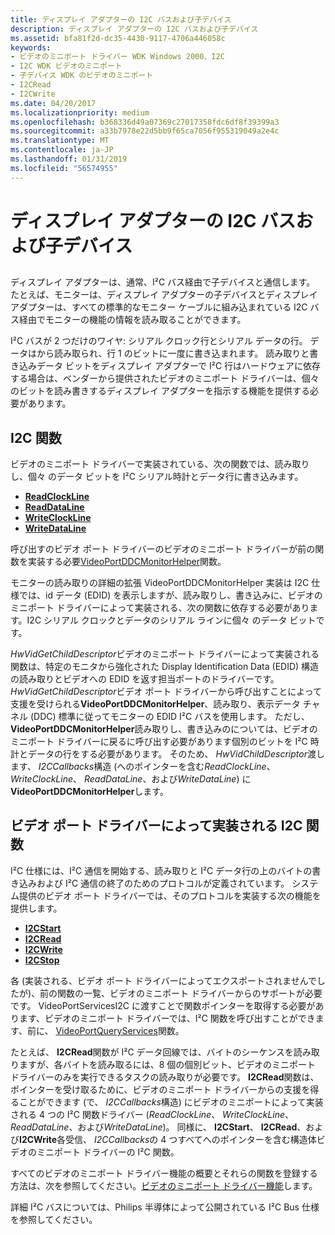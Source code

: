 ```yaml
---
title: ディスプレイ アダプターの I2C バスおよび子デバイス
description: ディスプレイ アダプターの I2C バスおよび子デバイス
ms.assetid: bfa81f2d-dc35-4430-9117-4706a446058c
keywords:
- ビデオのミニポート ドライバー WDK Windows 2000、I2C
- I2C WDK ビデオのミニポート
- 子デバイス WDK のビデオのミニポート
- I2CRead
- I2CWrite
ms.date: 04/20/2017
ms.localizationpriority: medium
ms.openlocfilehash: b368336d49a07369c27017358fdc6df8f39399a3
ms.sourcegitcommit: a33b7978e22d5bb9f65ca7056f955319049a2e4c
ms.translationtype: MT
ms.contentlocale: ja-JP
ms.lasthandoff: 01/31/2019
ms.locfileid: "56574955"
---
```

# <a name="i2c-bus-and-child-devices-of-the-display-adapter"></a>ディスプレイ アダプターの I2C バスおよび子デバイス


## <span id="ddk_i2c_bus_and_child_devices_of_the_display_adapter_gg"></span><span id="DDK_I2C_BUS_AND_CHILD_DEVICES_OF_THE_DISPLAY_ADAPTER_GG"></span>


ディスプレイ アダプターは、通常、I²C バス経由で子デバイスと通信します。 たとえば、モニターは、ディスプレイ アダプターの子デバイスとディスプレイ アダプターは、すべての標準的なモニター ケーブルに組み込まれている I2C バス経由でモニターの機能の情報を読み取ることができます。

I²C バスが 2 つだけのワイヤ: シリアル クロック行とシリアル データの行。 データはから読み取られ、行 1 のビットに一度に書き込まれます。 読み取りと書き込みデータ ビットをディスプレイ アダプターで I²C 行はハードウェアに依存する場合は、ベンダーから提供されたビデオのミニポート ドライバーは、個々 のビットを読み書きするディスプレイ アダプターを指示する機能を提供する必要があります。

## <a name="i2c-functions"></a>I2C 関数

ビデオのミニポート ドライバーで実装されている、次の関数では、読み取りし、個々 のデータ ビットを I²C シリアル時計とデータ行に書き込みます。

* [**ReadClockLine**](https://docs.microsoft.com/windows-hardware/drivers/ddi/content/video/nc-video-pvideo_read_clock_line)
* [**ReadDataLine**](https://docs.microsoft.com/windows-hardware/drivers/ddi/content/video/nc-video-pvideo_read_data_line)
* [**WriteClockLine**](https://docs.microsoft.com/windows-hardware/drivers/ddi/content/video/nc-video-pvideo_write_clock_line)
* [**WriteDataLine**](https://docs.microsoft.com/windows-hardware/drivers/ddi/content/video/nc-video-pvideo_write_data_line)

呼び出すのビデオ ポート ドライバーのビデオのミニポート ドライバーが前の関数を実装する必要[VideoPortDDCMonitorHelper](https://docs.microsoft.com/windows-hardware/drivers/ddi/content/video/nf-video-videoportddcmonitorhelper)関数。

モニターの読み取りの詳細の拡張 VideoPortDDCMonitorHelper 実装は I2C 仕様では、id データ (EDID) を表示しますが、読み取りし、書き込みに、ビデオのミニポート ドライバーによって実装される、次の関数に依存する必要があります。I2C シリアル クロックとデータのシリアル ラインに個々 のデータ ビットです。

*HwVidGetChildDescriptor*ビデオのミニポート ドライバーによって実装される関数は、特定のモニタから強化された Display Identification Data (EDID) 構造の読み取りとビデオへの EDID を返す担当ポートのドライバーです。 *HwVidGetChildDescriptor*ビデオ ポート ドライバーから呼び出すことによって支援を受けられる**VideoPortDDCMonitorHelper**、読み取り、表示データ チャネル (DDC) 標準に従ってモニターの EDID I²C バスを使用します。 ただし、 **VideoPortDDCMonitorHelper**読み取りし、書き込みのについては、ビデオのミニポート ドライバーに戻るに呼び出す必要があります個別のビットを I²C 時計とデータの行をする必要があります。 そのため、 *HwVidChildDescriptor*渡します、 *I2CCallbacks*構造 (へのポインターを含む*ReadClockLine*、 *WriteClockLine*、 *ReadDataLine*、および*WriteDataLine*) に**VideoPortDDCMonitorHelper**します。

## <a name="i2c-functions-implemented-by-the-video-port-driver"></a>ビデオ ポート ドライバーによって実装される I2C 関数

I²C 仕様には、I²C 通信を開始する、読み取りと I²C データ行の上のバイトの書き込みおよび I²C 通信の終了のためのプロトコルが定義されています。 システム提供のビデオ ポート ドライバーでは、そのプロトコルを実装する次の機能を提供します。

* [**I2CStart**](https://msdn.microsoft.com/library/windows/hardware/ff567375)
* [**I2CRead**](https://msdn.microsoft.com/library/windows/hardware/ff567372)
* [**I2CWrite**](https://msdn.microsoft.com/library/windows/hardware/ff567378)
* [**I2CStop**](https://msdn.microsoft.com/library/windows/hardware/ff567376)

各 (実装される、ビデオ ポート ドライバーによってエクスポートされませんでしたが)、前の関数の一覧、ビデオのミニポート ドライバーからのサポートが必要です。 VideoPortServicesI2C に渡すことで関数ポインターを取得する必要があります、ビデオのミニポート ドライバーでは、I²C 関数を呼び出すことができます、前に、 [VideoPortQueryServices](https://docs.microsoft.com/windows-hardware/drivers/ddi/content/video/nf-video-videoportqueryservices)関数。

たとえば、 **I2CRead**関数が I²C データ回線では、バイトのシーケンスを読み取りますが、各バイトを読み取るには、8 個の個別ビット、ビデオのミニポート ドライバーのみを実行できるタスクの読み取りが必要です。 **I2CRead**関数は、ポインターを受け取るために、ビデオのミニポート ドライバーからの支援を得ることができます (で、 *I2CCallbacks*構造) にビデオのミニポートによって実装される 4 つの I²C 関数ドライバー (*ReadClockLine*、 *WriteClockLine*、 *ReadDataLine*、および*WriteDataLine*)。 同様に、 **I2CStart**、 **I2CRead**、および**I2CWrite**各受信、 *I2CCallbacks*の 4 つすべてへのポインターを含む構造体ビデオのミニポート ドライバーの I²C 関数。


すべてのビデオのミニポート ドライバー機能の概要とそれらの関数を登録する方法は、次を参照してください。[ビデオのミニポート ドライバー機能](https://msdn.microsoft.com/library/windows/hardware/ff570512)します。

詳細 I²C バスについては、Philips 半導体によって公開されている I²C Bus 仕様を参照してください。

 

 





